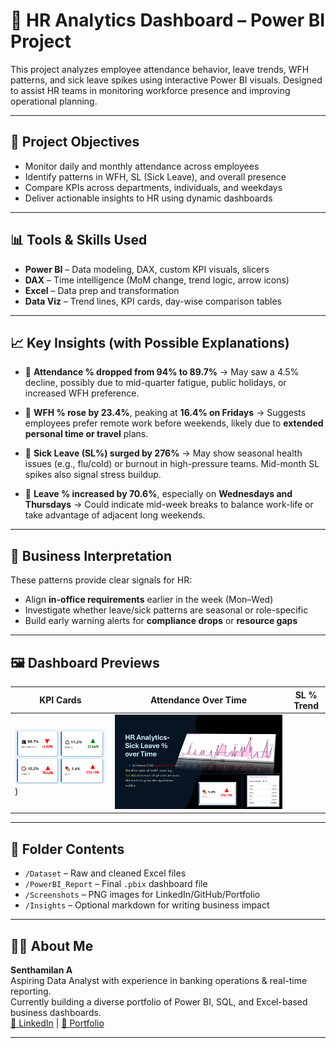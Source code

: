 # 🧠 HR Analytics Dashboard – Power BI Project

This project analyzes employee attendance behavior, leave trends, WFH patterns, and sick leave spikes using interactive Power BI visuals. Designed to assist HR teams in monitoring workforce presence and improving operational planning.

---

## 📌 Project Objectives

- Monitor daily and monthly attendance across employees
- Identify patterns in WFH, SL (Sick Leave), and overall presence
- Compare KPIs across departments, individuals, and weekdays
- Deliver actionable insights to HR using dynamic dashboards

---

## 📊 Tools & Skills Used

- **Power BI** – Data modeling, DAX, custom KPI visuals, slicers
- **DAX** – Time intelligence (MoM change, trend logic, arrow icons)
- **Excel** – Data prep and transformation
- **Data Viz** – Trend lines, KPI cards, day-wise comparison tables

---

## 📈 Key Insights (with Possible Explanations)

- 🔹 **Attendance % dropped from 94% to 89.7%** → May saw a 4.5% decline, possibly due to mid-quarter fatigue, public holidays, or increased WFH preference.
  
- 🔹 **WFH % rose by 23.4%**, peaking at **16.4% on Fridays** → Suggests employees prefer remote work before weekends, likely due to **extended personal time or travel** plans.
  
- 🔹 **Sick Leave (SL%) surged by 276%** → May show seasonal health issues (e.g., flu/cold) or burnout in high-pressure teams. Mid-month SL spikes also signal stress buildup.

- 🔹 **Leave % increased by 70.6%**, especially on **Wednesdays and Thursdays** → Could indicate mid-week breaks to balance work-life or take advantage of adjacent long weekends.

---

## 🔎 Business Interpretation

These patterns provide clear signals for HR:
- Align **in-office requirements** earlier in the week (Mon–Wed)
- Investigate whether leave/sick patterns are seasonal or role-specific
- Build early warning alerts for **compliance drops** or **resource gaps**

---
## 🖼️ Dashboard Previews

| KPI Cards | Attendance Over Time | SL % Trend |
|----------|----------------------|------------|
| ![KPI](https://github.com/SENTHAMILAN27/HR-Analytics-PowerBI/blob/main/Image/KPI%20Card.png))| ![SL](Image/SL.PNG) |

---

## 📂 Folder Contents

- `/Dataset` – Raw and cleaned Excel files  
- `/PowerBI_Report` – Final `.pbix` dashboard file  
- `/Screenshots` – PNG images for LinkedIn/GitHub/Portfolio  
- `/Insights` – Optional markdown for writing business impact

---

## 🙋🏻 About Me

**Senthamilan A**  
Aspiring Data Analyst with experience in banking operations & real-time reporting.  
Currently building a diverse portfolio of Power BI, SQL, and Excel-based business dashboards.  
[📎 LinkedIn](https://www.linkedin.com/in/senthamilan-a/) |
[📂 Portfolio](https://codebasics.io/portfolio/SENTHAMILAN-A)

---
